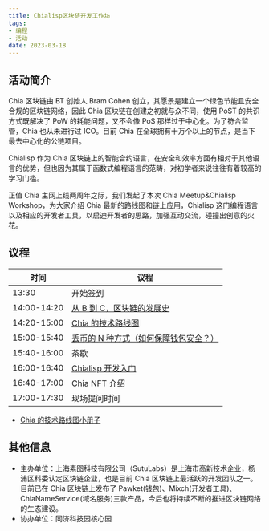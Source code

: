 ```yaml
---
title: Chialisp区块链开发工作坊
tags:
- 编程
- 活动
date: 2023-03-18
---
```


## 活动简介

Chia 区块链由 BT 创始人 Bram Cohen 创立，其愿景是建立一个绿色节能且安全合规的区块链网络，因此 Chia 区块链在创建之初就与众不同，使用 PoST 的共识方式既解决了 PoW 的耗能问题，又不会像 PoS 那样过于中心化。为了符合监管，Chia 也从未进行过 ICO。目前 Chia 在全球拥有十万个以上的节点，是当下最去中心化的公链项目。

Chialisp 作为 Chia 区块链上的智能合约语言，在安全和效率方面有相对于其他语言的优势，但也因为其属于函数式编程语言的范畴，对初学者来说往往有着较高的学习门槛。

正值 Chia 主网上线两周年之际，我们发起了本次 Chia Meetup&Chialisp Workshop，为大家介绍 Chia 最新的路线图和链上应用，Chialisp 这门编程语言以及相应的开发者工具，以启迪开发者的思路，加强互动交流，碰撞出创意的火花。

## 议程

| 时间        | 议程                                                                         |
| ----------- | ---------------------------------------------------------------------------- |
| 13:30       | 开始签到                                                                     |
| 14:00-14:20 | [从 B 到 C，区块链的发展史](chialisp-sh-workshop/1-blockchain.pdf)           |
| 14:20-15:00 | [Chia 的技术路线图](chialisp-sh-workshop/2-roadmap.pdf)                      |
| 15:00-15:40 | [丢币的 N 种方式（如何保障钱包安全？）](chialisp-sh-workshop/3-security.pdf) |
| 15:40-16:00 | 茶歇                                                                         |
| 16:00-16:40 | [Chialisp 开发入门](chialisp-sh-workshop/4-chialisp.pdf)                     |
| 16:40-17:00 | Chia NFT 介绍                                                                |
| 17:00-17:30 | 现场提问时间                                                                 |

- [Chia 的技术路线图小册子](chialisp-sh-workshop/0-roadmap-brochure.pdf)

## 其他信息

- 主办单位：​ 上海素图科技有限公司（SutuLabs）是上海市高新技术企业，杨浦区科委认定区块链企业，也是目前 Chia 区块链上最活跃的开发团队之一。目前已在 Chia 区块链上发布了 Pawket(钱包)、Mixch(开发者工具)、ChiaNameService(域名服务)三款产品，今后也将持续不断的推进区块链网络的生态建设。
- 协办单位：同济科技园核心园
